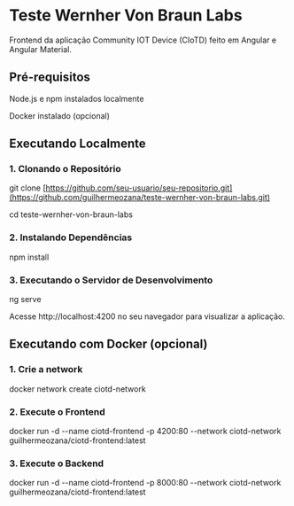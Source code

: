 # Teste Wernher Von Braun Labs

Frontend da aplicação Community IOT Device (CIoTD) feito em Angular e Angular Material.

## Pré-requisitos

Node.js e npm instalados localmente

Docker instalado (opcional)

## Executando Localmente

### 1. Clonando o Repositório

git clone [https://github.com/seu-usuario/seu-repositorio.git](https://github.com/guilhermeozana/teste-wernher-von-braun-labs.git)

cd teste-wernher-von-braun-labs

### 2. Instalando Dependências

npm install

### 3. Executando o Servidor de Desenvolvimento

ng serve

Acesse http://localhost:4200 no seu navegador para visualizar a aplicação.

## Executando com Docker (opcional)

### 1. Crie a network

docker network create ciotd-network

### 2. Execute o Frontend

docker run -d --name ciotd-frontend -p 4200:80 --network ciotd-network guilhermeozana/ciotd-frontend:latest
  
### 3. Execute o Backend

docker run -d --name ciotd-frontend -p 8000:80 --network ciotd-network guilhermeozana/ciotd-frontend:latest
